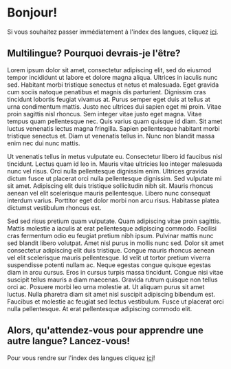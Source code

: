 # Bonjour!

Si vous souhaitez passer immédiatement à l'index des langues, cliquez [ici](indexLangues.md).

## Multilingue? Pourquoi devrais-je l'être?

Lorem ipsum dolor sit amet, consectetur adipiscing elit, sed do eiusmod tempor incididunt ut labore et dolore magna aliqua. Ultrices in iaculis nunc sed. Habitant morbi tristique senectus et netus et malesuada. Eget gravida cum sociis natoque penatibus et magnis dis parturient. Dignissim cras tincidunt lobortis feugiat vivamus at. Purus semper eget duis at tellus at urna condimentum mattis. Justo nec ultrices dui sapien eget mi proin. Vitae proin sagittis nisl rhoncus. Sem integer vitae justo eget magna. Vitae tempus quam pellentesque nec. Quis varius quam quisque id diam. Sit amet luctus venenatis lectus magna fringilla. Sapien pellentesque habitant morbi tristique senectus et. Diam ut venenatis tellus in. Nunc non blandit massa enim nec dui nunc mattis.

Ut venenatis tellus in metus vulputate eu. Consectetur libero id faucibus nisl tincidunt. Lectus quam id leo in. Mauris vitae ultricies leo integer malesuada nunc vel risus. Orci nulla pellentesque dignissim enim. Ultrices gravida dictum fusce ut placerat orci nulla pellentesque dignissim. Sed vulputate mi sit amet. Adipiscing elit duis tristique sollicitudin nibh sit. Mauris rhoncus aenean vel elit scelerisque mauris pellentesque. Libero nunc consequat interdum varius. Porttitor eget dolor morbi non arcu risus. Habitasse platea dictumst vestibulum rhoncus est.

Sed sed risus pretium quam vulputate. Quam adipiscing vitae proin sagittis. Mattis molestie a iaculis at erat pellentesque adipiscing commodo. Facilisi cras fermentum odio eu feugiat pretium nibh ipsum. Pulvinar mattis nunc sed blandit libero volutpat. Amet nisl purus in mollis nunc sed. Dolor sit amet consectetur adipiscing elit duis tristique. Congue mauris rhoncus aenean vel elit scelerisque mauris pellentesque. Id velit ut tortor pretium viverra suspendisse potenti nullam ac. Neque egestas congue quisque egestas diam in arcu cursus. Eros in cursus turpis massa tincidunt. Congue nisi vitae suscipit tellus mauris a diam maecenas. Gravida rutrum quisque non tellus orci ac. Posuere morbi leo urna molestie at. Ut aliquam purus sit amet luctus. Nulla pharetra diam sit amet nisl suscipit adipiscing bibendum est. Faucibus et molestie ac feugiat sed lectus vestibulum. Fusce ut placerat orci nulla pellentesque. At erat pellentesque adipiscing commodo elit.

## Alors, qu'attendez-vous pour apprendre une autre langue? Lancez-vous!

Pour vous rendre sur l'index des langues cliquez [ici](indexLangues.md)!
